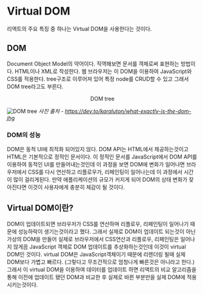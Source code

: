 # Virtual DOM

리액트의 주요 특징 중 하나는 Virtual DOM을 사용한다는 것이다.

## DOM
Document Object Model의 약어이다. 직역해보면 문서를 객체로써 표현하는 방법이다. HTML이나 XML로 작성한다.
웹 브라우저는 이 DOM을 이용하여 JavaScript와 CSS를 적용한다. tree구조로 이루어져 있어 특정 node를 CRUD할 수 있고 그래서 DOM tree라고도 부른다.

<center>DOM tree</center>

![DOM tree](https://res.cloudinary.com/practicaldev/image/fetch/s--B2Ts1hyb--/c_limit%2Cf_auto%2Cfl_progressive%2Cq_auto%2Cw_880/http://i67.tinypic.com/2nqegt2.jpg)
<cite>사진 출처 - https://dev.to/karaluton/what-exactly-is-the-dom-jhg</cite>

### DOM의 성능
DOM은 동적 UI에 최적화 되어있지 않다. DOM API는 HTML에서 제공하는것이고 HTML은 기본적으로 정적인 문서이다.
이 정적인 문서를 JavaScript에서 DOM API를 이용하여 동적인 UI를 만들어내는것인데 이 과정을 보면 DOM에 변화가 일어나면 브라우저에서 CSS를 다시 연산하고 리플로우가, 리페인팅이 일어나는데 이 과정에서 시간이 많이 걸리게된다.
만약 애플리케이션의 규모가 커지게 되어 DOM의 상태 변화가 잦아진다면 이것이 사용자에게 충분히 체감이 될 것이다.

## Virtual DOM이란?
DOM이 업데이트되면 브라우저가 CSS를 연산하며 리플로우, 리페인팅이 일어나기 때문에 성능하락이 생기는것이라고 했다.
그래서 실제로 DOM이 업데이트 되는것이 아닌 가상의 DOM을 만들어 실제로 브라우저에서 CSS연산과 리플로우, 리페인팅은 일어나지 않게끔 JavaScript 객체로 DOM 업데이트를 추상화하는것인데 이것이 virtual DOM인 것이다.
virtual DOM은 JavaScript객체이기 때문에 리렌더링 될때 실제 DOM보다 가볍고 빠르다. (그렇다고 무조건적으로 엄청나게 빠른것은 아니라고 한다.)
그래서 이 virtual DOM을 이용하여 데이터를 업데이트 하면 리액트의 비교 알고리즘을 통해 이전에 업데이트 됐던 DOM과 비교한 후 실제로 바뀐 부분만을 실제 DOM에 적용시키는것이다.